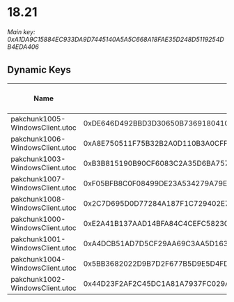 # 18.21

###### *Main key: 0xA1DA9C15884EC933DA9D7445140A5A5C668A18FAE35D248D5119254DB4EDA406*

## Dynamic Keys

| Name                            | Key                                                                | High Res Textures |
|---------------------------------|--------------------------------------------------------------------|-------------------|
| pakchunk1005-WindowsClient.utoc | 0xDE646D492BBD3D30650B736918041C15E9EDEBAD0FB678B81DB197F998F52880 | ❌                 |
| pakchunk1006-WindowsClient.utoc | 0xA8E750511F75B32B2A0D110B3A0CFF61567B3E269EF21A9CAE7616F747D7B6F5 | ❌                 |
| pakchunk1003-WindowsClient.utoc | 0xB3B815190B90CF6083C2A35D6BA757411A87F66A55E8D505BB5CDAA038A14185 | ❌                 |
| pakchunk1007-WindowsClient.utoc | 0xF05BFB8C0F08499DE23A534279A79E1A1F6B99157A42F2FBB1BB31E70613BE77 | ❌                 |
| pakchunk1008-WindowsClient.utoc | 0x2C7D695D0D77284A187F1C729402E7F23692D2DFFB22B5515663BC51789E6955 | ❌                 |
| pakchunk1000-WindowsClient.utoc | 0xE2A41B137AAD14BFA84C4CEFC582309761FA02C1BBCF5FF7CCD3BD24474739DF | ❌                 |
| pakchunk1001-WindowsClient.utoc | 0xA4DCB51AD7D5CF29AA69C3AA5D1635E04644BC8E594950F9005C658715C2E6A9 | ❌                 |
| pakchunk1004-WindowsClient.utoc | 0x5BB3682022D9B7D2F677B5D9E5D4FD82D23CD0CC8E8B393BB80F4BB7003F11DC | ❌                 |
| pakchunk1002-WindowsClient.utoc | 0x44D23F2AF2C45DC1A81A7937FC029A61BC8999732D425F599AF97C12B78F0788 | ❌                 |
